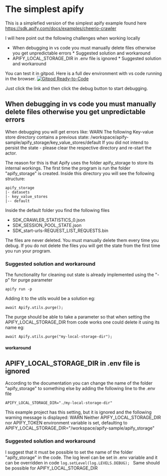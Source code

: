# The simplest apify

This is a simplefied version of the simplest apify example found here https://sdk.apify.com/docs/examples/cheerio-crawler


I will here point out the following challenges when working locally 

* When debugging in vs code you must manually delete files otherwise you get unpredictable errors
      * Suggested solution and workaround
* APIFY_LOCAL_STORAGE_DIR in .env file is ignored
      * Suggested solution and workaround


You can test it in gitpod.  Here is a full dev environment with vs code running in the browser.
[![Gitpod Ready-to-Code](https://img.shields.io/badge/Gitpod-ready--to--code-blue?logo=gitpod)](https://gitpod.io/#https://github.com/terchris/apify-sample)

Just click the link and then click the debug button to start debugging.

## When debugging in vs code you must manually delete files otherwise you get unpredictable errors
When debugging you will get errors like:
WARN  The following Key-value store directory contains a previous state:
      /workspace/apify-sample/apify_storage/key_value_stores/default
      If you did not intend to persist the state - please clear the respective directory and re-start the actor.

The reason for this is that Apify uses the folder apify_storage to store its internal workings. 
The first time the program is run the folder "apify_storage" is created.
Inside this directory you will see the following structure:

```
apify_storage
|- datasets
|- key_value_stores
|-- default
```
Inside the default folder you find the following files
* SDK_CRAWLER_STATISTICS_0.json
* SDK_SESSION_POOL_STATE.json
* SDK_start-urls-REQUEST_LIST_REQUESTS.bin

The files are never deleted. You must manually delete them every time you debug. If you do not delete the files you will get the state from the first time you run your program.

### Suggested solution and workaround
The functionality for cleaning out state is already implemented using the "-p" for purge parameter 
```
apify run -p
```
Adding it to the utils would be a solution eg:
```
await Apify.utils.purge();
```

The purge should be able to take a parameter so that when setting the APIFY_LOCAL_STORAGE_DIR from code works one could delete it using its name eg:
```
await Apify.utils.purge("my-local-storage-dir");
```

#### workaround


## APIFY_LOCAL_STORAGE_DIR in .env file is ignored
According to the documentation you can change the name of the folder "apify_storage" to something else by adding the following line to the .env file
```
APIFY_LOCAL_STORAGE_DIR="./my-local-storage-dir"
```
This example project has this setting, but it is ignored and the following warning message is displayed:
WARN  Neither APIFY_LOCAL_STORAGE_DIR nor APIFY_TOKEN environment variable is set, defaulting to APIFY_LOCAL_STORAGE_DIR="/workspace/apify-sample/apify_storage"


### Suggested solution and workaround
I suggest that it must be possible to set the name of the folder "apify_storage" in the code.
The log level can be set in .env variable and it can be overridden in code 
```log.setLevel(log.LEVELS.DEBUG); ```
Same should be possible for APIFY_LOCAL_STORAGE_DIR


